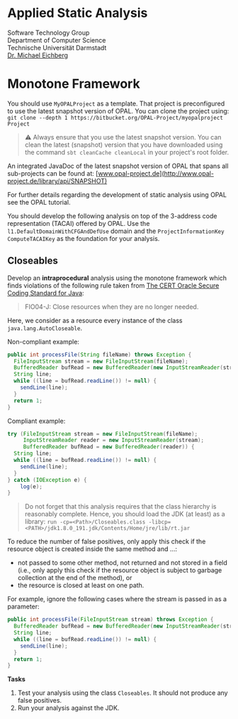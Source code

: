 # Applied Static Analysis

Software Technology Group  
Department of Computer Science  
Technische Universität Darmstadt  
[Dr. Michael Eichberg](mailto:eichberg@informatik.tu-darmstadt.de)

# Monotone Framework

You should use `MyOPALProject` as a template. That project is preconfigured to use the latest snapshot version of OPAL. You can clone the project using:  
`git clone --depth 1 https://bitbucket.org/OPAL-Project/myopalproject Project`

> ️⚠️ Always ensure that you use the latest snapshot version. You can clean the latest (snapshot) version that you have downloaded using the command `sbt cleanCache cleanLocal` in your project's root folder.

An integrated JavaDoc of the latest snapshot version of OPAL that spans all sub-projects can be found at:
[www.opal-project.de](http://www.opal-project.de/library/api/SNAPSHOT)

For further details regarding the development of static analysis using OPAL see the OPAL tutorial.

You should develop the following analysis on top of the 3-address code representation (TACAI) offered by OPAL. Use the `l1.DefaultDomainWithCFGAndDefUse` domain and the `ProjectInformationKey` `ComputeTACAIKey` as the foundation for your analysis.


## Closeables

Develop an __intraprocedural__ analysis using the monotone framework which finds violations of the following rule taken from [The CERT Oracle Secure Coding Standard for Java](https://wiki.sei.cmu.edu/confluence/display/java):

> FIO04-J: Close resources when they are no longer needed.

Here, we consider as a resource every instance of the class `java.lang.AutoCloseable`.

Non-compliant example:
```java
public int processFile(String fileName) throws Exception {
  FileInputStream stream = new FileInputStream(fileName);
  BufferedReader bufRead = new BufferedReader(new InputStreamReader(stream));
  String line;
  while ((line = bufRead.readLine()) != null) {
    sendLine(line);
  }
  return 1;
}
```

Compliant example:
```java
try (FileInputStream stream = new FileInputStream(fileName);
     InputStreamReader reader = new InputStreamReader(stream);
     BufferedReader bufRead = new BufferedReader(reader)) {
  String line;
  while ((line = bufRead.readLine()) != null) {
    sendLine(line);
  }
} catch (IOException e) {
    log(e);
}
```

> Do not forget that this analysis requires that the class hierarchy is reasonably complete. Hence, you should load the JDK (at least) as a library: `run -cp=<Path>/Closeables.class -libcp=<PATH>/jdk1.8.0_191.jdk/Contents/Home/jre/lib/rt.jar`

To reduce the number of false positives, only apply this check if the resource object is created inside the same method and ...:

- not passed to some other method, not returned and not stored in a field (i.e., only apply this check if the resource object is subject to garbage collection at the end of the method), or
- the resource is closed at least on one path.

For example, ignore the following cases where the stream is passed in as a parameter:
```java
public int processFile(FileInputStream stream) throws Exception {
  BufferedReader bufRead = new BufferedReader(new InputStreamReader(stream));
  String line;
  while ((line = bufRead.readLine()) != null) {
    sendLine(line);
  }
  return 1;
}
```


**Tasks**

 1. Test your analysis using the class `Closeables`. It should not produce any false positives.
 1. Run your analysis against the JDK.
